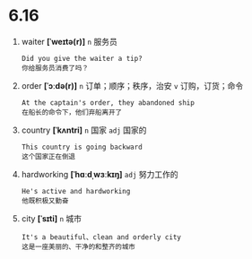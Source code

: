 # 6.16

1. waiter **[ˈweɪtə(r)]** `n` 服务员

   ```
   Did you give the waiter a tip?
   你给服务员消费了吗？
   ```

2. order **[ˈɔːdə(r)]** `n` 订单；顺序；秩序，治安 `v` 订购，订货；命令

   ```
   At the captain's order, they abandoned ship
   在船长的命令下，他们弃船离开了
   ```

3. country **[ˈkʌntri]** `n` 国家 `adj` 国家的

   ```
   This country is going backward
   这个国家正在倒退
   ```

4. hardworking **[ˈhɑːdˌwɜːkɪŋ]** `adj` 努力工作的

   ```
   He's active and hardworking
   他既积极又勤奋
   ```

5. city **[ˈsɪti]** `n` 城市
   ```
   It's a beautiful、clean and orderly city
   这是一座美丽的、干净的和整齐的城市
   ```
